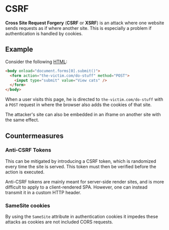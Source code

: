 # CSRF

**Cross Site Request Forgery** (**CSRF** or **XSRF**) is an attack where one
website sends requests as if where another site. This is especially a problem if
authentication is handled by cookies.

## Example

Consider the following [HTML](../../programming/data_formats/html.md):

```html
<body onload="document.forms[0].submit()">
  <form action="the-victim.com/do-stuff" method="POST">
    <input type="submit" value="View cats" />
  </form>
</body>
```

When a user visits this page, he is directed to `the-victim.com/do-stuff` with a
`POST` request in where the browser also adds the cookies of that site.

The attacker's site can also be embedded in an iframe on another site with the
same effect.

## Countermeasures

### Anti-CSRF Tokens

This can be mitigated by introducing a CSRF token, which is randomized every
time the site is served. This token must then be verified before the action is
executed.

Anti-CSRF tokens are mainly meant for server-side render sites, and is more
difficult to apply to a client-rendered SPA. However, one can instead transmit
it in a custom HTTP header.

### SameSite cookies

By using the `SameSite` attribute in authentication cookies it impedes these
attacks as cookies are not included CORS requests.
